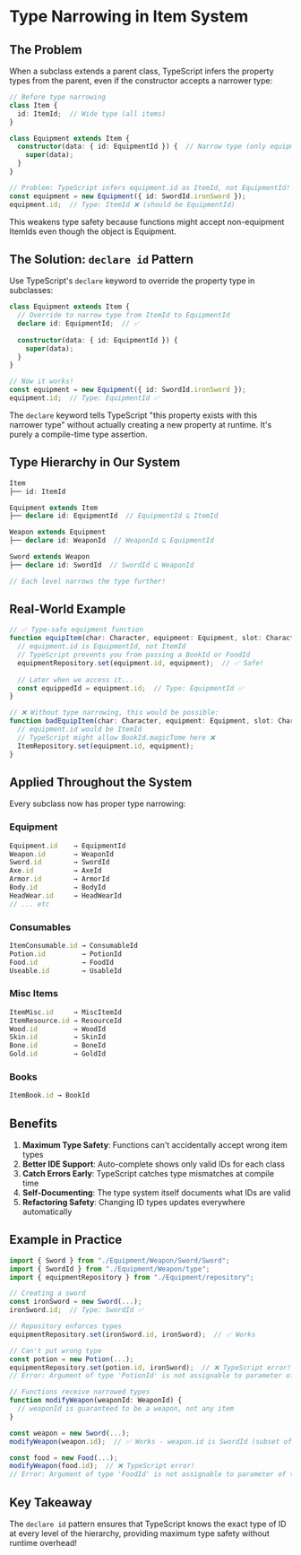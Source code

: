 # Type Narrowing in Item System

## The Problem

When a subclass extends a parent class, TypeScript infers the property types from the parent, even if the constructor accepts a narrower type:

```typescript
// Before type narrowing
class Item {
  id: ItemId;  // Wide type (all items)
}

class Equipment extends Item {
  constructor(data: { id: EquipmentId }) {  // Narrow type (only equipment)
    super(data);
  }
}

// Problem: TypeScript infers equipment.id as ItemId, not EquipmentId!
const equipment = new Equipment({ id: SwordId.ironSword });
equipment.id;  // Type: ItemId ❌ (should be EquipmentId)
```

This weakens type safety because functions might accept non-equipment ItemIds even though the object is Equipment.

## The Solution: `declare id` Pattern

Use TypeScript's `declare` keyword to override the property type in subclasses:

```typescript
class Equipment extends Item {
  // Override to narrow type from ItemId to EquipmentId
  declare id: EquipmentId;  // ✅
  
  constructor(data: { id: EquipmentId }) {
    super(data);
  }
}

// Now it works!
const equipment = new Equipment({ id: SwordId.ironSword });
equipment.id;  // Type: EquipmentId ✅
```

The `declare` keyword tells TypeScript "this property exists with this narrower type" without actually creating a new property at runtime. It's purely a compile-time type assertion.

## Type Hierarchy in Our System

```typescript
Item
├── id: ItemId

Equipment extends Item
├── declare id: EquipmentId  // EquipmentId ⊆ ItemId

Weapon extends Equipment
├── declare id: WeaponId  // WeaponId ⊆ EquipmentId

Sword extends Weapon
├── declare id: SwordId  // SwordId ⊆ WeaponId

// Each level narrows the type further!
```

## Real-World Example

```typescript
// ✅ Type-safe equipment function
function equipItem(char: Character, equipment: Equipment, slot: CharacterEquipmentSlot) {
  // equipment.id is EquipmentId, not ItemId
  // TypeScript prevents you from passing a BookId or FoodId
  equipmentRepository.set(equipment.id, equipment);  // ✅ Safe!
  
  // Later when we access it...
  const equippedId = equipment.id;  // Type: EquipmentId ✅
}

// ❌ Without type narrowing, this would be possible:
function badEquipItem(char: Character, equipment: Equipment, slot: CharacterEquipmentSlot) {
  // equipment.id would be ItemId
  // TypeScript might allow BookId.magicTome here ❌
  ItemRepository.set(equipment.id, equipment);
}
```

## Applied Throughout the System

Every subclass now has proper type narrowing:

### Equipment
```typescript
Equipment.id    → EquipmentId
Weapon.id       → WeaponId
Sword.id        → SwordId
Axe.id          → AxeId
Armor.id        → ArmorId
Body.id         → BodyId
HeadWear.id     → HeadWearId
// ... etc
```

### Consumables
```typescript
ItemConsumable.id → ConsumableId
Potion.id         → PotionId
Food.id           → FoodId
Useable.id        → UsableId
```

### Misc Items
```typescript
ItemMisc.id     → MiscItemId
ItemResource.id → ResourceId
Wood.id         → WoodId
Skin.id         → SkinId
Bone.id         → BoneId
Gold.id         → GoldId
```

### Books
```typescript
ItemBook.id → BookId
```

## Benefits

1. **Maximum Type Safety**: Functions can't accidentally accept wrong item types
2. **Better IDE Support**: Auto-complete shows only valid IDs for each class
3. **Catch Errors Early**: TypeScript catches type mismatches at compile time
4. **Self-Documenting**: The type system itself documents what IDs are valid
5. **Refactoring Safety**: Changing ID types updates everywhere automatically

## Example in Practice

```typescript
import { Sword } from "./Equipment/Weapon/Sword/Sword";
import { SwordId } from "./Equipment/Weapon/type";
import { equipmentRepository } from "./Equipment/repository";

// Creating a sword
const ironSword = new Sword(...);
ironSword.id;  // Type: SwordId ✅

// Repository enforces types
equipmentRepository.set(ironSword.id, ironSword);  // ✅ Works

// Can't put wrong type
const potion = new Potion(...);
equipmentRepository.set(potion.id, ironSword);  // ❌ TypeScript error!
// Error: Argument of type 'PotionId' is not assignable to parameter of type 'EquipmentId'

// Functions receive narrowed types
function modifyWeapon(weaponId: WeaponId) {
  // weaponId is guaranteed to be a weapon, not any item
}

const weapon = new Sword(...);
modifyWeapon(weapon.id);  // ✅ Works - weapon.id is SwordId (subset of WeaponId)

const food = new Food(...);
modifyWeapon(food.id);  // ❌ TypeScript error!
// Error: Argument of type 'FoodId' is not assignable to parameter of type 'WeaponId'
```

## Key Takeaway

The `declare id` pattern ensures that TypeScript knows the exact type of ID at every level of the hierarchy, providing maximum type safety without runtime overhead!


